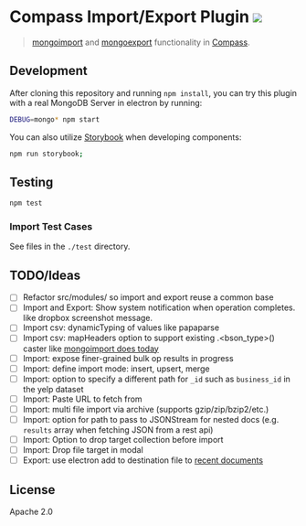 # Compass Import/Export Plugin [![][travis_img]][travis_url]

> [mongoimport][mongoimport] and [mongoexport][mongoexport] functionality in [Compass][compass].

## Development

After cloning this repository and running `npm install`, you can try this plugin with a real MongoDB Server in electron by running:

```bash
DEBUG=mongo* npm start
```

You can also utilize [Storybook](https://storybook.js.org/) when developing components:

```bash
npm run storybook;
```

## Testing

```bash
npm test
```

### Import Test Cases

See files in the `./test` directory.

## TODO/Ideas

- [ ] Refactor src/modules/ so import and export reuse a common base
- [ ] Import and Export: Show system notification when operation completes. like dropbox screenshot message.
- [ ] Import csv: dynamicTyping of values like papaparse
- [ ] Import csv: mapHeaders option to support existing .<bson_type>() caster like [mongoimport does today][mongoimport]
- [ ] Import: expose finer-grained bulk op results in progress
- [ ] Import: define import mode: insert, upsert, merge
- [ ] Import: option to specify a different path for `_id` such as `business_id` in the yelp dataset
- [ ] Import: Paste URL to fetch from
- [ ] Import: multi file import via archive (supports gzip/zip/bzip2/etc.)
- [ ] Import: option for path to pass to JSONStream for nested docs (e.g. `results` array when fetching JSON from a rest api)
- [ ] Import: Option to drop target collection before import
- [ ] Import: Drop file target in modal
- [ ] Export: use electron add to destination file to [recent documents](https://electronjs.org/docs/tutorial/recent-documents)

## License

Apache 2.0

[travis_img]: https://travis-ci.org/mongodb-js/compass-import-export.svg?branch=master
[travis_url]: https://travis-ci.org/mongodb-js/compass-import-export
[compass]: https://github.com/mongodb-js/compass
[mongoimport]: https://docs.mongodb.com/manual/reference/program/mongoimport
[mongoexport]: https://docs.mongodb.com/manual/reference/program/mongoexport
